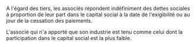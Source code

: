   
 A l'égard des tiers, les associés répondent indéfiniment des dettes sociales à proportion de leur part dans le capital social à la date de l'exigibilité ou au jour de la cessation des paiements.  

  
 L'associé qui n'a apporté que son industrie est tenu comme celui dont la participation dans le capital social est la plus faible.  
